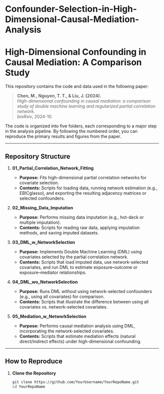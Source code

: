 # Confounder-Selection-in-High-Dimensional-Causal-Mediation-Analysis

# High-Dimensional Confounding in Causal Mediation: A Comparison Study

This repository contains the code and data used in the following paper:

> **Chen, M., Nguyen, T. T., & Liu, J. (2024).**  
> *High-dimensional confounding in causal mediation: a comparison study of double machine learning and regularized partial correlation network.*  
> *bioRxiv*, 2024-10.

The code is organized into five folders, each corresponding to a major step in the analysis pipeline. By following the numbered order, you can reproduce the primary results and figures from the paper.

---

## Repository Structure

1. **01_Partial_Correlation_Network_Fitting**  
   - **Purpose:** Fits high-dimensional partial correlation networks for covariate selection.  
   - **Contents:** Scripts for loading data, running network estimation (e.g., EBICglasso), and exporting the resulting adjacency matrices or selected confounders.

2. **02_Missing_Data_Imputation**  
   - **Purpose:** Performs missing data imputation (e.g., hot-deck or multiple imputation).  
   - **Contents:** Scripts for reading raw data, applying imputation methods, and saving imputed datasets.

3. **03_DML_w_NetworkSelection**  
   - **Purpose:** Implements Double Machine Learning (DML) using covariates selected by the partial correlation network.  
   - **Contents:** Scripts that load imputed data, use network-selected covariates, and run DML to estimate exposure–outcome or exposure–mediator relationships.

4. **04_DML_wo_NetworkSelection**  
   - **Purpose:** Runs DML without using network-selected confounders (e.g., using all covariates) for comparison.  
   - **Contents:** Scripts that illustrate the difference between using all covariates vs. network-selected covariates.

5. **05_Mediation_w_NetworkSelection**  
   - **Purpose:** Performs causal mediation analysis using DML, incorporating the network-selected covariates.  
   - **Contents:** Scripts that estimate mediation effects (natural direct/indirect effects) under high-dimensional confounding.

---

## How to Reproduce

1. **Clone the Repository**

   ```bash
   git clone https://github.com/YourUsername/YourRepoName.git
   cd YourRepoName
